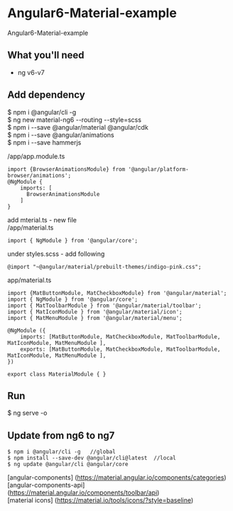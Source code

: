 # Angular6-Material-example
Angular6-Material-example  

## What you'll need
- ng v6-v7 

## Add dependency 

$ npm i @angular/cli -g  
$ ng new material-ng6 --routing --style=scss  
$ npm i --save @angular/material @angular/cdk  
$ npm i --save @angular/animations  
$ npm i --save hammerjs  


/app/app.module.ts  
```
import {BrowserAnimationsModule} from '@angular/platform-browser/animations';
@NgModule {
    imports: [
      BrowserAnimationsModule
    ]
}
```

add mterial.ts - new file  
/app/material.ts  
```
import { NgModule } from '@angular/core';
```

under styles.scss - add following  
```
@import "~@angular/material/prebuilt-themes/indigo-pink.css";
```

app/material.ts  
```
import {MatButtonModule, MatCheckboxModule} from '@angular/material';
import { NgModule } from '@angular/core';
import { MatToolbarModule } from '@angular/material/toolbar';
import { MatIconModule } from '@angular/material/icon';
import { MatMenuModule } from '@angular/material/menu';

@NgModule ({
    imports: [MatButtonModule, MatCheckboxModule, MatToolbarModule, MatIconModule, MatMenuModule ],
    exports: [MatButtonModule, MatCheckboxModule, MatToolbarModule, MatIconModule, MatMenuModule ],
})

export class MaterialModule { }
```
## Run
$ ng serve -o 

## Update from ng6 to ng7

```
$ npm i @angular/cli -g   //global
$ npm install --save-dev @angular/cli@latest  //local
$ ng update @angular/cli @angular/core
```


[angular-components] (https://material.angular.io/components/categories)  
[angular-components-api] (https://material.angular.io/components/toolbar/api)  
[material icons] (https://material.io/tools/icons/?style=baseline)  


